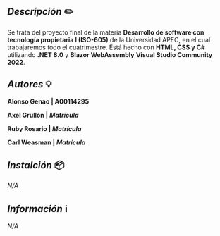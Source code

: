 ## _Descripción_ ✏️
Se trata del proyecto final de la materia **Desarrollo de software con tecnología propietaria I (ISO-605)** de la Universidad APEC, en el cual trabajaremos todo el cuatrimestre. Está hecho con **HTML, CSS y C#** utilizando **.NET 8.0** y **Blazor WebAssembly** **Visual Studio Community 2022**.

## _Autores_ 💡
**Alonso Genao | A00114295**

**Axel Grullón | _Matrícula_**

**Ruby Rosario | _Matrícula_**

**Carl Weasman | _Matrícula_**

## _Instalción_ 📦
_N/A_

## _Información_ ℹ️
_N/A_
